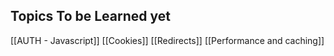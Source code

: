 ## Topics To be Learned yet
[[AUTH - Javascript]]
[[Cookies]]
[[Redirects]]
[[Performance and caching]]